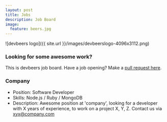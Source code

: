 ```yaml
---
layout: post
title: Jobs
description: Job Board
image:
  feature: beers.jpg
---
```


![devbeers logo]({{ site.url }}/images/devbeerslogo-4096x3112.png)

### Looking for some awesome work?

This is devbeers job board. Have a job opening? Make a [pull request here](https://github.com/devbeers/devbeers.github.io/blob/master/jobs.md).

### Company

- Position: Software Developer
- Skills:	Node.js / Ruby / MongoDB
- Description: Awesome position at 'company', looking for a developer with X years of experience, to work on a project X, Y, Z. Contact us via xyx@company.com
